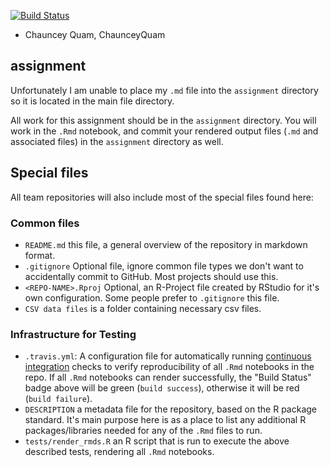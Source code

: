 
[![Build Status](https://travis-ci.com/espm-157/individual-final-project-ChaunceyQuam.svg?token=PDP11MwdLNKu1ZrvFoxt&branch=master)](https://travis-ci.com/espm-157/individual-final-project-ChaunceyQuam)
- Chauncey Quam, ChaunceyQuam


## assignment
Unfortunately I am unable to place my `.md` file into the  `assignment` directory so it is located in the main file directory.

All work for this assignment should be in the `assignment` directory. You will work in the `.Rmd` notebook, and commit your rendered output files (`.md` and associated files) in the `assignment` directory as well.

## Special files

All team repositories will also include most of the special files found here:

### Common files

- `README.md` this file, a general overview of the repository in markdown format.  
- `.gitignore` Optional file, ignore common file types we don't want to accidentally commit to GitHub. Most projects should use this. 
- `<REPO-NAME>.Rproj` Optional, an R-Project file created by RStudio for it's own configuration.  Some people prefer to `.gitignore` this file.
- `CSV data files` is a folder containing necessary csv files.


### Infrastructure for Testing

- `.travis.yml`: A configuration file for automatically running [continuous integration](https://travis-ci.com) checks to verify reproducibility of all `.Rmd` notebooks in the repo.  If all `.Rmd` notebooks can render successfully, the "Build Status" badge above will be green (`build success`), otherwise it will be red (`build failure`).  
- `DESCRIPTION` a metadata file for the repository, based on the R package standard. It's main purpose here is as a place to list any additional R packages/libraries needed for any of the `.Rmd` files to run.
- `tests/render_rmds.R` an R script that is run to execute the above described tests, rendering all `.Rmd` notebooks. 




